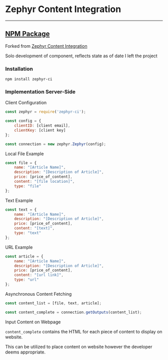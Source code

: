 # Zephyr Content Integration
***
## [NPM Package](https://www.npmjs.com/package/zephyr-ci)
Forked from [Zephyr Content Integration](https://gitlab.com/zephyr-payments/content-integration)

Solo development of component, reflects state as of date I left the project

### Installation
`npm install zephyr-ci`

### Implementation Server-Side
Client Configuration
```javascript
const zephyr = require('zephyr-ci');

const config = {
    clientID: [client email],
    clientKey: [client key]
};

const connection = new zephyr.Zephyr(config);
```

Local File Example
```javascript
const file = {
    name: "[Article Name]",
    description: "[Description of Article]",
    price: [price_of_content],
    content: "[file location]",
    type: "file"
};
```

Text Example
```javascript
const text = {
    name: "[Article Name]",
    description: "[Description of Article]",
    price: [price_of_content],
    content: "[text]",
    type: "text"
};
```

URL Example
```javascript
const article = {
    name: "[Article Name]",
    description: "[Description of Article]",
    price: [price_of_content],
    content: "[url link]",
    type: "url"
};
```

Asynchronous Content Fetching
```javascript
const content_list = [file, text, article];

const content_complete = connection.getOutputs(content_list);
```

Input Content on Webpage

`content_complete` contains the HTML for each piece of content to display on website.

This can be utilized to place content on website however the developer deems appropriate.
